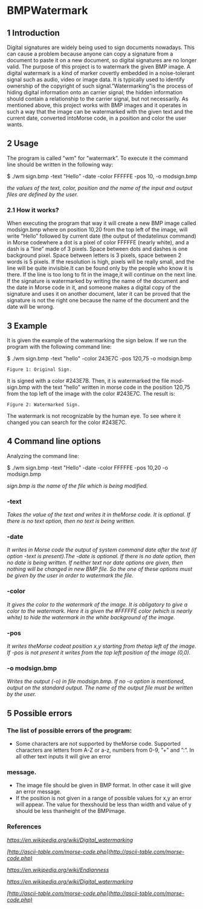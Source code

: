 # BMPWatermark


## 1 Introduction

Digital signatures are widely being used to sign documents nowadays. This can
cause a problem because anyone can copy a signature from a document to paste
it on a new document, so digital signatures are no longer valid. The purpose
of this project is to watermark the given BMP image. A digital watermark is
a kind of marker covertly embedded in a noise-tolerant signal such as audio,
video or image data. It is typically used to identify ownership of the copyright
of such signal.”Watermarking”is the process of hiding digital information onto
an carrier signal; the hidden information should contain a relationship to the
carrier signal, but not necessarily. As mentioned above, this project works with
BMP images and it operates in such a way that the image can be watermarked
with the given text and the current date, converted intoMorse code, in a
position and color the user wants.

## 2 Usage

The program is called "wm" for ”watermark”. To execute it the command line
should be written in the following way:

$ ./wm sign.bmp -text "Hello" -date -color FFFFFE -pos 10,
-o modsign.bmp

*the values of the text, color, position and the name of the input and output
files are defined by the user.*

### 2.1 How it works?

When executing the program that way it will create a new BMP image called
modsign.bmp where on position 10,20 from the top left of the image, will write
”Hello” followed by current date (the output of thedatelinux command) in
Morse codewhere a dot is a pixel of color FFFFFE (nearly white), and a dash
is a “line” made of 3 pixels. Space between dots and dashes is one background
pixel. Space between letters is 3 pixels, space between 2 words is 5 pixels. If
the resolution is high, pixels will be really small, and the line will be quite
invisible.It can be found only by the people who know it is there. If the line is
too long to fit in the image,it will continue on the next line. If the signature is
watermarked by writing the name of the document and the date in Morse code
in it, and someone makes a digital copy of the signature and uses it on another
document, later it can be proved that the signature is not the right one because
the name of the document and the date will be wrong.  

## 3 Example

It is given the example of the watermarking the sign below. If we run the
program with the following command line:

$ ./wm sign.bmp -text "hello" -color 243E7C -pos 120,75
-o modsign.bmp

```
Figure 1: Original Sign.
```
It is signed with a color #243E7B. Then, it is watermarked the file mod-
sign.bmp with the text ”hello” written in morse code in the position 120,75 from
the top left of the image with the color #243E7C. The result is:

```
Figure 2: Watermarked Sign.
```
The watermark is not recognizable by the human eye. To see where it
changed you can search for the color #243E7C.


## 4 Command line options

Analyzing the command line:

$ ./wm sign.bmp -text "Hello" -date -color FFFFFE -pos 10,20
-o modsign.bmp

*sign.bmp is the name of the file which is being modified.*

### -text

*Takes the value of the text and writes it in theMorse code.*
*It is optional. If there is no text option, then no text is being written.*

### -date

*It writes in Morse code the output of system command date 
after the text (if option -text is present).The -date is optional.
If there is no date option, then no date is being written.
If neither text nor date options are given, then nothing will be 
changed in new BMP file. So the one of these options must be given 
by the user in order to watermark the file.*

### -color

*It gives the color to the watermark of the image. 
It is obligatory to give a color to the watermark. Here it is given the
#FFFFFE color (which is nearly white) to hide the watermark in
the white background of the image.*

### -pos

*It writes theMorse codeat position x,y starting from thetop left of the image.
If -pos is not present it writes from the top left position of the image (0,0).*

### -o modsign.bmp

*Writes the output (-o) in file modsign.bmp. If no -o option is mentioned, 
output on the standard output. The name of the output file must be written by the user.*


## 5 Possible errors

### The list of possible errors of the program:

- Some characters are not supported by theMorse code. Supported characters are letters from A-Z or a-z, numbers from
0-9, ”+” and ”:”. In all other text inputs it will give an error

### message.

- The image file should be given in BMP format. In other case it will give an error message.
- If the position is not given in a range of possible values for x,y 
  an error will appear. The value for thexshould be less than width and value of y 
  should be less thanheight of the BMPimage.

### References

*https://en.wikipedia.org/wiki/Digital_watermarking*

*[http://ascii-table.com/morse-code.php](http://ascii-table.com/morse-code.php)*

*https://en.wikipedia.org/wiki/Endianness*

*https://en.wikipedia.org/wiki/Digital_watermarking*

*[http://ascii-table.com/morse-code.php](http://ascii-table.com/morse-code.php)*





